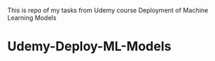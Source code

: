 This is repo of my tasks from Udemy course Deployment of Machine Learning Models
# Udemy-Deploy-ML-Models
